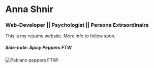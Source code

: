 # Anna Shnir

###  Web-Developer || Psychologist || Persona Extraordinaire

This is my resume website. More info to follow soon.

##### Side-note: Spicy Peppers FTW

![Pablano peppers FTW!](http://www.eatmorechiles.com/images/chilitemp.jpg)
